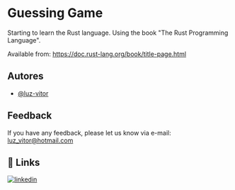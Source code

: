 
# Guessing Game

Starting to learn the Rust language. 
Using the book "The Rust Programming Language". 

Available from: https://doc.rust-lang.org/book/title-page.html


## Autores

- [@luz-vitor](https://www.github.com/luz-vitor)


## Feedback

If you have any feedback, please let us know via e-mail: luz_vitor@hotmail.com


## 🔗 Links
[![linkedin](https://img.shields.io/badge/linkedin-0A66C2?style=for-the-badge&logo=linkedin&logoColor=white)](https://www.linkedin.com/in/vitor-luz-57b503182/?locale=en_US)



